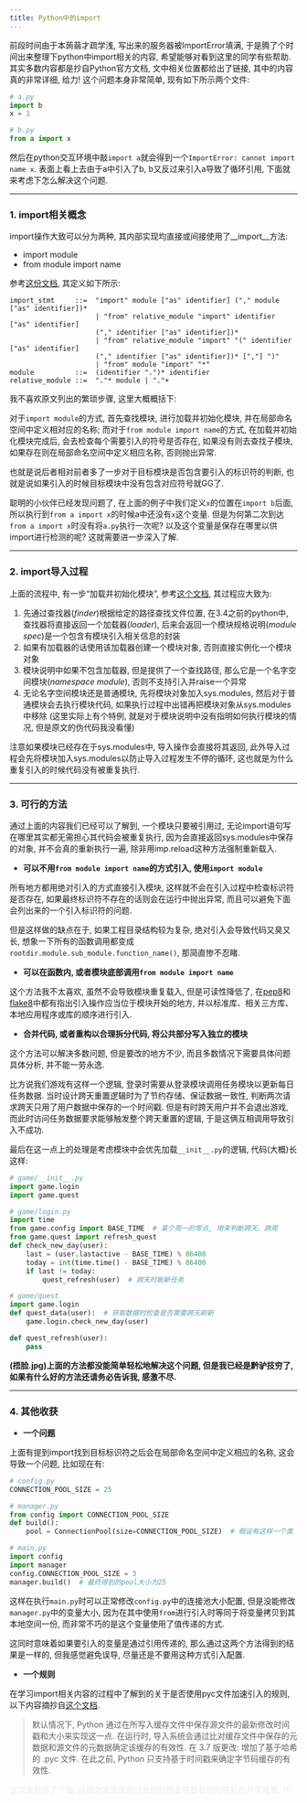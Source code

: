 ```yaml
---
title: Python中的import
---
```


前段时间由于本蒟蒻才疏学浅, 写出来的服务器被ImportError填满, 于是腾了个时间出来整理下python中import相关的内容, 希望能够对看到这里的同学有些帮助. 其实多数内容都是抄自Python官方文档, 文中相关位置都给出了链接, 其中的内容真的非常详细, 给力! 这个问题本身非常简单, 现有如下所示两个文件:

```python
# a.py
import b
x = 1

# b.py
from a import x
```

然后在python交互环境中敲```import a```就会得到一个```ImportError: cannot import name x```. 表面上看上去由于a中引入了b, b又反过来引入a导致了循环引用, 下面就来考虑下怎么解决这个问题.

---

### 1. import相关概念

import操作大致可以分为两种, 其内部实现均直接或间接使用了__import__方法:

* import module
* from module import name

参考[这份文档](https://docs.python.org/zh-cn/3/reference/simple_stmts.html#the-import-statement), 其定义如下所示:

```
import_stmt     ::=  "import" module ["as" identifier] ("," module ["as" identifier])*
                     | "from" relative_module "import" identifier ["as" identifier]
                     ("," identifier ["as" identifier])*
                     | "from" relative_module "import" "(" identifier ["as" identifier]
                     ("," identifier ["as" identifier])* [","] ")"
                     | "from" module "import" "*"
module          ::=  (identifier ".")* identifier
relative_module ::=  "."* module | "."+
```

我不喜欢原文列出的繁琐步骤, 这里大概概括下:

对于```import module```的方式, 首先查找模块, 进行加载并初始化模块, 并在局部命名空间中定义相对应的名称; 而对于```from module import name```的方式, 在加载并初始化模块完成后, 会去检查每个需要引入的符号是否存在, 如果没有则去查找子模块, 如果存在则在局部命名空间中定义相应名称, 否则抛出异常.

也就是说后者相对前者多了一步对于目标模块是否包含要引入的标识符的判断, 也就是说如果引入的时候目标模块中没有包含对应符号就GG了.

聪明的小伙伴已经发现问题了, 在上面的例子中我们定义```x```的位置在```import b```后面, 所以执行到```from a import x```的时候a中还没有```x```这个变量. 但是为何第二次到达```from a import x```时没有将```a.py```执行一次呢? 以及这个变量是保存在哪里以供import进行检测的呢? 这就需要进一步深入了解.

---

### 2. import导入过程

上面的流程中, 有一步“加载并初始化模块”, 参考[这个文档](https://docs.python.org/zh-cn/3/reference/import.html#loading), 其过程应大致为:

1. 先通过查找器(*finder*)根据给定的路径查找文件位置, 在3.4之前的python中, 查找器将直接返回一个加载器(*loader*), 后来会返回一个模块规格说明(*module spec*)是一个包含有模块引入相关信息的封装
2. 如果有加载器的话使用该加载器创建一个模块对象, 否则直接实例化一个模块对象
3. 模块说明中如果不包含加载器, 但是提供了一个查找路径, 那么它是一个名字空间模块(*namespace module*), 否则不支持引入并raise一个异常
4. 无论名字空间模块还是普通模块, 先将模块对象加入sys.modules, 然后对于普通模块会去执行模块代码, 如果执行过程中出错再把模块对象从sys.modules中移除 (这里实际上有个特例, 就是对于模块说明中没有指明如何执行模块的情况, 但是原文的伪代码我没看懂)

注意如果模块已经存在于sys.modules中, 导入操作会直接将其返回, 此外导入过程会先将模块加入sys.modules以防止导入过程发生不停的循环, 这也就是为什么重复引入的时候代码没有被重复执行.

---

### 3. 可行的方法

通过上面的内容我们已经可以了解到, 一个模块只要被引用过, 无论import语句写在哪里其实都无需担心其代码会被重复执行, 因为会直接返回sys.modules中保存的对象, 并不会真的重新执行一遍, 除非用imp.reload这种方法强制重新载入.

* **可以不用```from module import name```的方式引入, 使用```import module```**

所有地方都用绝对引入的方式直接引入模块, 这样就不会在引入过程中检查标识符是否存在, 如果最终标识符不存在的话则会在运行中抛出异常, 而且可以避免下面会列出来的一个引入标识符的问题.

但是这样做的缺点在于, 如果工程目录结构较为复杂, 绝对引入会导致代码又臭又长, 想象一下所有的函数调用都变成```rootdir.module.sub_module.function_name()```, 那简直惨不忍睹.

* **可以在函数内, 或者模块底部调用```from module import name```**

这个方法我不太喜欢, 虽然不会导致模块重复载入, 但是可读性降低了, 在[pep8](https://www.python.org/dev/peps/pep-0008/#imports)和[flake8](https://www.flake8rules.com/rules/E402.html)中都有指出引入操作应当位于模块开始的地方, 并以标准库、相关三方库、本地应用程序或库的顺序进行引入.

* **合并代码, 或者重构以合理拆分代码, 将公共部分写入独立的模块**

这个方法可以解决多数问题, 但是要改的地方不少, 而且多数情况下需要具体问题具体分析, 并不能一劳永逸.

比方说我们游戏有这样一个逻辑, 登录时需要从登录模块调用任务模块以更新每日任务数据. 当时设计跨天重置逻辑时为了节约存储、保证数据一致性, 判断两次请求跨天只用了用户数据中保存的一个时间戳. 但是有时跨天用户并不会退出游戏, 而此时访问任务数据要求能够触发整个跨天重置的逻辑, 于是这俩互相调用导致引入不成功.

最后在这一点上的处理是考虑模块中会优先加载```__init__.py```的逻辑, 代码(大概)长这样:

```python
# game/__init__.py
import game.login
import game.quest

# game/login.py
import time
from game.config import BASE_TIME  # 某个周一的零点, 用来判断跨天、跨周
from game.quest import refresh_quest
def check_new_day(user):
    last = (user.lastactive - BASE_TIME) % 86400
    today = int(time.time() - BASE_TIME) % 86400
    if last != today:
        quest_refresh(user)  # 跨天时刷新任务

# game/quest
import game.login
def quest_data(user):  # 获取数据时检查是否需要跨天刷新
    game.login.check_new_day(user)

def quest_refresh(user):
    pass
```

**(捂脸.jpg)上面的方法都没能简单轻松地解决这个问题, 但是我已经是黔驴技穷了, 如果有什么好的方法还请务必告诉我, 感激不尽.**

---

### 4. 其他收获

* **一个问题**

上面有提到import找到目标标识符之后会在局部命名空间中定义相应的名称, 这会导致一个问题, 比如现在有:

```python
# config.py
CONNECTION_POOL_SIZE = 25

# manager.py
from config import CONNECTION_POOL_SIZE
def build():
    pool = ConnectionPool(size=CONNECTION_POOL_SIZE)  # 假设有这样一个类

# main.py
import config
import manager
config.CONNECTION_POOL_SIZE = 3
manager.build()  # 最终得到的pool大小为25
```

这样在执行```main.py```时可以正常修改```config.py```中的连接池大小配置, 但是没能修改```manager.py```中的变量大小, 因为在其中使用```from```进行引入时等同于将变量拷贝到其本地空间一份, 而非常不巧的是这个变量使用了值传递的方式.

这同时意味着如果要引入的变量是通过引用传递的, 那么通过这两个方法得到的结果是一样的, 但我感觉避免误导, 尽量还是不要用这种方式引入配置.

* **一个规则**

在学习import相关内容的过程中了解到的关于是否使用pyc文件加速引入的规则, 以下内容摘抄自[这个文档](https://docs.python.org/zh-cn/3/reference/import.html#cached-bytecode-invalidation).

> 默认情况下, Python 通过在所写入缓存文件中保存源文件的最新修改时间戳和大小来实现这一点. 在运行时, 导入系统会通过比对缓存文件中保存的元数据和源文件的元数据确定该缓存的有效性.
> 在 3.7 版更改: 增加了基于哈希的 .pyc 文件. 在此之前, Python 只支持基于时间戳来确定字节码缓存的有效性.

<font color=#EEE>这次重新排了个版, 是因为发现使用过长的标题会导致右侧的导航栏非常难看, 汗.</font>
